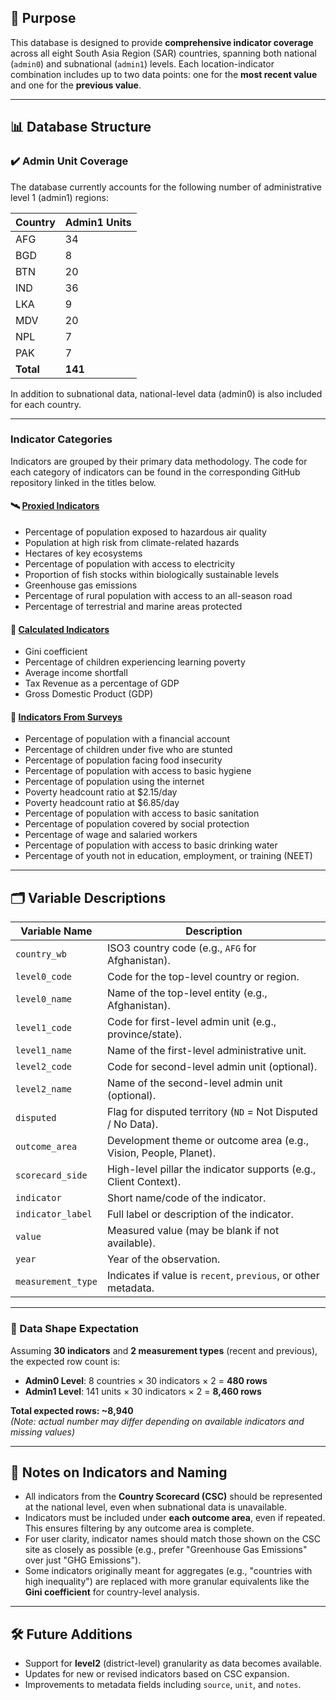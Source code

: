 ## 📘 Purpose

This database is designed to provide **comprehensive indicator coverage** across all eight South Asia Region (SAR) countries, spanning both national (`admin0`) and subnational (`admin1`) levels. Each location-indicator combination includes up to two data points: one for the **most recent value** and one for the **previous value**.

---

## 📊 Database Structure

### ✔️ Admin Unit Coverage

The database currently accounts for the following number of administrative level 1 (admin1) regions:

| Country | Admin1 Units |
|---------|--------------|
| AFG     | 34           |
| BGD     | 8            |
| BTN     | 20           |
| IND     | 36           |
| LKA     | 9            |
| MDV     | 20           |
| NPL     | 7            |
| PAK     | 7            |
| **Total** | **141**     |

In addition to subnational data, national-level data (admin0) is also included for each country.

---

### Indicator Categories

Indicators are grouped by their primary data methodology. The code for each category of indicators can be found in the corresponding GitHub repository linked in the titles below.

#### 🛰️ [Proxied Indicators](https://github.com/awfasano/Proxied-Calculations-SAR-Scorecard)

* Percentage of population exposed to hazardous air quality
* Population at high risk from climate-related hazards
* Hectares of key ecosystems
* Percentage of population with access to electricity
* Proportion of fish stocks within biologically sustainable levels
* Greenhouse gas emissions
* Percentage of rural population with access to an all-season road
* Percentage of terrestrial and marine areas protected

#### 🧮 [Calculated Indicators](https://github.com/awfasano/Calculated-Indicators-SAR-Scorecard)

* Gini coefficient
* Percentage of children experiencing learning poverty
* Average income shortfall
* Tax Revenue as a percentage of GDP
* Gross Domestic Product (GDP)

#### 📝 [Indicators From Surveys](https://github.com/awfasano/Survey-Calculations-SAR-Scorecard)

* Percentage of population with a financial account
* Percentage of children under five who are stunted
* Percentage of population facing food insecurity
* Percentage of population with access to basic hygiene
* Percentage of population using the internet
* Poverty headcount ratio at $2.15/day
* Poverty headcount ratio at $6.85/day
* Percentage of population with access to basic sanitation
* Percentage of population covered by social protection
* Percentage of wage and salaried workers
* Percentage of population with access to basic drinking water
* Percentage of youth not in education, employment, or training (NEET)

---

## 🗂️ Variable Descriptions

| Variable Name        | Description |
|----------------------|-------------|
| `country_wb`         | ISO3 country code (e.g., `AFG` for Afghanistan). |
| `level0_code`        | Code for the top-level country or region. |
| `level0_name`        | Name of the top-level entity (e.g., Afghanistan). |
| `level1_code`        | Code for first-level admin unit (e.g., province/state). |
| `level1_name`        | Name of the first-level administrative unit. |
| `level2_code`        | Code for second-level admin unit (optional). |
| `level2_name`        | Name of the second-level admin unit (optional). |
| `disputed`           | Flag for disputed territory (`ND` = Not Disputed / No Data). |
| `outcome_area`       | Development theme or outcome area (e.g., Vision, People, Planet). |
| `scorecard_side`     | High-level pillar the indicator supports (e.g., Client Context). |
| `indicator`          | Short name/code of the indicator. |
| `indicator_label`    | Full label or description of the indicator. |
| `value`              | Measured value (may be blank if not available). |
| `year`               | Year of the observation. |
| `measurement_type`   | Indicates if value is `recent`, `previous`, or other metadata. |

---


### 🧮 Data Shape Expectation

Assuming **30 indicators** and **2 measurement types** (recent and previous), the expected row count is:

- **Admin0 Level**: 8 countries × 30 indicators × 2 = **480 rows**
- **Admin1 Level**: 141 units × 30 indicators × 2 = **8,460 rows**

**Total expected rows: ~8,940**  
*(Note: actual number may differ depending on available indicators and missing values)*

---

## 📌 Notes on Indicators and Naming

- All indicators from the **Country Scorecard (CSC)** should be represented at the national level, even when subnational data is unavailable.
- Indicators must be included under **each outcome area**, even if repeated. This ensures filtering by any outcome area is complete.
- For user clarity, indicator names should match those shown on the CSC site as closely as possible (e.g., prefer "Greenhouse Gas Emissions" over just "GHG Emissions").
- Some indicators originally meant for aggregates (e.g., "countries with high inequality") are replaced with more granular equivalents like the **Gini coefficient** for country-level analysis.

---

## 🛠️ Future Additions

- Support for **level2** (district-level) granularity as data becomes available.
- Updates for new or revised indicators based on CSC expansion.
- Improvements to metadata fields including `source`, `unit`, and `notes`.
